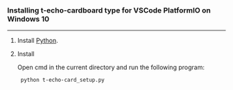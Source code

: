 
### Installing t-echo-cardboard type for VSCode PlatformIO on Windows 10

* * *
1. Install [Python](https://www.python.org/downloads/).
    
2. Install
    
    Open cmd in the current directory and run the following program:
    
        python t-echo-card_setup.py